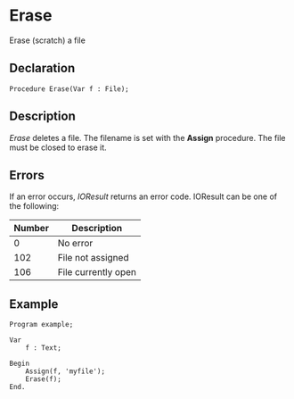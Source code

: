 # Erase

Erase (scratch) a file

## Declaration

    Procedure Erase(Var f : File);

## Description

*Erase* deletes a file. The filename is set with the **Assign** procedure.
The file must be closed to erase it.

## Errors

If an error occurs, *IOResult* returns an error code. IOResult can be
one of the following:

|Number|Description        |
|------|-------------------|
|0     |No error           |
|102   |File not assigned  |
|106   |File currently open|

## Example ##

```
Program example;

Var
    f : Text;

Begin
    Assign(f, 'myfile');
    Erase(f);
End.
```
